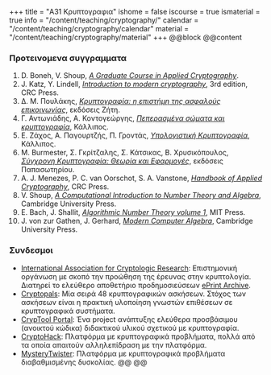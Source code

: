 +++
title = "Α31 Κρυπτογραφια"
ishome = false
iscourse = true
ismaterial = true
info = "/content/teaching/cryptography/"
calendar = "/content/teaching/cryptography/calendar"
material = "/content/teaching/cryptography/material"
+++
@@block
@@content

### Προτεινομενα συγγραμματα
 1. D. Boneh, V. Shoup, [*A Graduate Course in Applied Cryptography*](https://toc.cryptobook.us/).
 2. J. Katz, Y. Lindell, [*Introduction to modern cryptography*](https://www.routledge.com/Introduction-to-Modern-Cryptography/Katz-Lindell/p/book/9780815354369), 3rd edition, CRC Press.
 3. Δ. Μ. Πουλάκης, [*Κρυπτογραφία: η επιστήμη της ασφαλούς επικοινωνίας*](https://ziti.gr/vivlio/poylakis-dimitris-kryptografia/), εκδόσεις Ζήτη.
 4. Γ. Αντωνιάδης, Α. Κοντογεώργης, [*Πεπερασμένα σώματα και κρυπτογραφία*](https://repository.kallipos.gr/handle/11419/155), Κάλλιπος.
 5. Ε. Ζάχος, Α. Παγουρτζής, Π. Γροντάς, [*Υπολογιστική Κρυπτογραφία*](https://repository.kallipos.gr/handle/11419/5439), Κάλλιπος.
 6. M. Burmester, Σ. Γκρίτζαλης, Σ. Κάτσικας, Β. Χρυσικόπουλος, [*Σύγχρονη Κρυπτογραφία: Θεωρία και Εφαρμογές*](https://ekdoseis-papasotiriou.gr/products/9789607182760-burmester-mike-sugchroni-kruptografia), εκδόσεις Παπασωτηρίου.
 7. A. J. Menezes, P. C. van Oorschot, S. A. Vanstone, [*Handbook of Applied Cryptography*](http://www.cacr.math.uwaterloo.ca/hac/), CRC Press.
 8. V. Shoup, [*A Computational Introduction to Number Theory and Algebra*](https://shoup.net/ntb/), Cambridge University Press.
 9. E. Bach, J. Shallit, [*Algorithmic Number Theory volume 1*](https://mitpress.mit.edu/books/algorithmic-number-theory-volume-1), MIT Press.
 10. J. von zur Gathen, J. Gerhard, [*Modern Computer Algebra*](https://www.cambridge.org/core/books/modern-computer-algebra/DB3563D4013401734851CF683D2F03F0#), Cambridge University Press. 

### Συνδεσμοι
 - [International Association for Cryptologic Research](https://www.iacr.org/): Επιστημονική οργάνωση με σκοπό την προώθηση της έρευνας στην κρυπτoλογία. Διατηρεί το ελεύθερο αποθετήριο προδημοσιεύσεων [ePrint Archive](https://eprint.iacr.org/).
 - [Cryptopals](https://cryptopals.com/): Μία σειρά 48 κρυπτογραφικών ασκήσεων. Στόχος των ασκήσεων είναι η πρακτική υλοποίηση γνωστών επιθέσεων σε κρυπτογραφικά συστήματα.
 - [CrypTool Portal](https://www.cryptool.org/en/links): Ένα project ανάπτυξης ελεύθερα προσβάσιμου (ανοικτού κώδικα) διδακτικού υλικού σχετικού με κρυπτογραφία.
 - [CryptoHack](https://cryptohack.org/): Πλατφόρμα με κρυπτογραφικά προβλήματα, πολλά από τα οποία απαιτούν αλληλεπίδραση με την πλατφόρμα.
 - [MysteryTwister](https://mysterytwister.org/home/welcome/): Πλατφόρμα με κρυπτογραφικά προβλήματα διαβαθμισμένης δυσκολίας.
@@
@@
